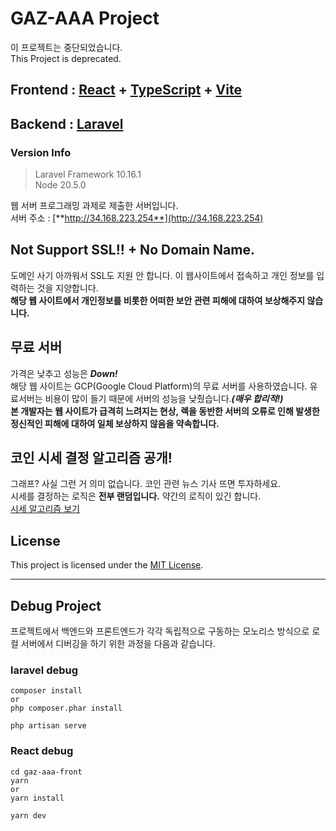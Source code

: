# GAZ-AAA Project
이 프로젝트는 중단되었습니다.  
This Project is deprecated.

## Frontend : [React](https://react.dev/) + [TypeScript](https://www.typescriptlang.org/) + [Vite](https://ko.vitejs.dev/)

## Backend : [Laravel](https://laravel.com/)

### Version Info

> Laravel Framework 10.16.1  
> Node 20.5.0

웹 서버 프로그래밍 과제로 제출한 서버입니다.  
서버 주소 : [**http://34.168.223.254**](http://34.168.223.254)

## Not Support SSL!! + No Domain Name.

도메인 사기 아까워서 SSL도 지원 안 합니다. 이 웹사이트에서 접속하고 개인 정보를 입력하는 것을 지양합니다.  
**해당 웹 사이트에서 개인정보를 비롯한 어떠한 보안 관련 피해에 대하여 보상해주지 않습니다.**

## 무료 서버

가격은 낮추고 성능은 _**Down!**_  
해당 웹 사이트는 GCP(Google Cloud Platform)의 무료 서버를 사용하였습니다. 유료서버는 비용이 많이 들기 때문에 서버의 성능을 낮췄습니다._**(매우 합리적!)**_  
**본 개발자는 웹 사이트가 급격히 느려지는 현상, 렉을 동반한 서버의 오류로 인해 발생한 정신적인 피해에 대하여 일체 보상하지 않음을 약속합니다.**

## 코인 시세 결정 알고리즘 공개!

그래프? 사실 그런 거 의미 없습니다. 코인 관련 뉴스 기사 뜨면 투자하세요.  
시세를 결정하는 로직은 **전부 랜덤입니다.** 약간의 로직이 있긴 합니다.  
[시세 알고리즘 보기](https://github.com/chauid/GAZ-AAA_CoinPrice)

## License

This project is licensed under the [MIT License](LICENSE).

---

## Debug Project

프로젝트에서 백엔드와 프론트엔드가 각각 독립적으로 구동하는 모노리스 방식으로 로컬 서버에서 디버깅을 하기 위한 과정을 다음과 같습니다.

### laravel debug

```
composer install
or
php composer.phar install

php artisan serve
```

### React debug

```
cd gaz-aaa-front
yarn
or
yarn install

yarn dev
```
